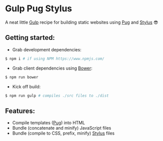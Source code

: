 # Gulp Pug Stylus

A neat little [Gulp](http://gulpjs.com) recipe for building static websites using [Pug](https://pugjs.org) and [Stylus](http://stylus-lang.com) :sunglasses:

## Getting started:

- Grab development dependencies:

```sh
$ npm i # if using NPM https://www.npmjs.com/
```

- Grab client dependencies using [Bower](https://bower.io/):

```sh
$ npm run bower
```

- Kick off build:

```sh
$ npm run gulp # compiles ./src files to ./dist
```

## Features:

- Compile templates ([Pug](https://pugjs.org/)) into HTML
- Bundle (concatenate and minify) JavaScript files
- Bundle (compile to CSS, prefix, minify) [Stylus](http://stylus-lang.com/) files
